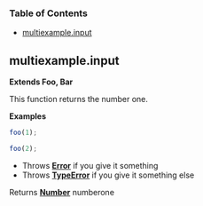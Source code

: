 <!-- Generated by documentation.js. Update this documentation by updating the source code. -->

### Table of Contents

-   [multiexample.input](#multiexampleinput)

## multiexample.input

**Extends Foo, Bar**

This function returns the number one.

**Examples**

```javascript
foo(1);
```

```javascript
foo(2);
```

-   Throws **[Error](https://developer.mozilla.org/en-US/docs/Web/JavaScript/Reference/Global_Objects/Error)** if you give it something
-   Throws **[TypeError](https://developer.mozilla.org/en-US/docs/Web/JavaScript/Reference/Global_Objects/TypeError)** if you give it something else

Returns **[Number](https://developer.mozilla.org/en-US/docs/Web/JavaScript/Reference/Global_Objects/Number)** numberone
